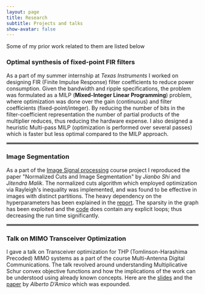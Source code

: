 ```yaml
---
layout: page
title: Research
subtitle: Projects and talks
show-avatar: false
---
```


Some of my prior work related to them are listed below

### Optimal synthesis of fixed-point FIR filters
As a part of my summer internship at _Texas Instruments_ I worked on designing FIR (Finite Impulse Response) filter coefficients to reduce power consumption. Given the bandwidth and ripple specifications, the problem was formulated as a MILP (**Mixed-Integer Linear Programming**) problem, where optimization was done over the gain (continuous) and filter coefficients (fixed-point/integer). By reducing the number of bits in the filter-coefficient representation the number of partial products of the multiplier reduces, thus reducing the hardware expense. I also designed a heuristic Multi-pass MILP (optimization is performed over several passes) which is faster but less optimal compared to the MILP approach.

<hr style="border:2px solid gray"> 

### Image Segmentation
As a part of the [Image Signal processing](https://github.com/vignesh99/ImageSignalProcessing-EE5175) course project I reproduced the paper "Normalized Cuts
and Image Segmentation" by _Jianbo Shi_ and _Jitendra Malik_. The normalized cuts algorithm which employed optimization via Rayleigh's inequality was implemented, and was found to be effective in images with distinct partitions. The heavy dependency on the hyperparameters has been explained in the [report](https://github.com/vignesh99/Image-Segmentation/blob/master/EE5175_Project_EE16B127.pdf). The sparsity in the graph has been exploited and the [code](https://github.com/vignesh99/Image-Segmentation) does contain any explicit loops; thus decreasing the run time significantly.

<hr style="border:2px solid gray"> 

### Talk on MIMO Transceiver Optimization
I gave a talk on Transceiver optimization for THP (Tomlinson-Harashima Precoded) MIMO systems as a part of the course Multi-Antenna Digital Communications. The talk revolved around understanding Multiplicative Schur convex objective functions and how the implications of the work can be understood using already known concepts. Here are the [slides](https://github.com/vignesh99/Transceiver-Optimization-MIMO-systems/blob/master/Presentation.pdf) and the [paper](https://ieeexplore.ieee.org/document/4567648) by _Alberto D’Amico_ which was expounded. 
